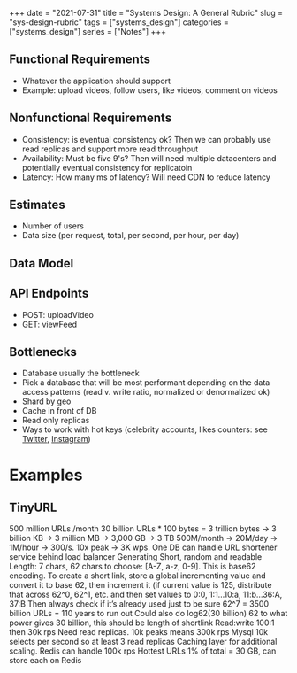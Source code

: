 +++ 
date = "2021-07-31" 
title = "Systems Design: A General Rubric" 
slug = "sys-design-rubric" 
tags = ["systems_design"] 
categories = ["systems_design"] 
series = ["Notes"] 
+++

## Functional Requirements
- Whatever the application should support 
- Example: upload videos, follow users, like videos, comment on videos

## Nonfunctional Requirements
- Consistency: is eventual consistency ok? Then we can probably use read replicas and support more read throughput
- Availability: Must be five 9's? Then will need multiple datacenters and potentially eventual consistency for replicatoin
- Latency: How many ms of latency? Will need CDN to reduce latency

## Estimates
- Number of users
- Data size (per request, total, per second, per hour, per day)

## Data Model

## API Endpoints
- POST: uploadVideo
- GET: viewFeed

## Bottlenecks
- Database usually the bottleneck
- Pick a database that will be most performant depending on the data access patterns (read v. write ratio, normalized or denormalized ok)
- Shard by geo
- Cache in front of DB
- Read only replicas
- Ways to work with hot keys (celebrity accounts, likes counters: see [Twitter](https://www.joelkaplan.dev/posts/real-life-sys-design-notes/), [Instagram](https://www.joelkaplan.dev/posts/real-life-sys-design-notes/))


# Examples

## TinyURL
500 million URLs /month
30 billion URLs * 100 bytes = 3 trillion bytes -> 3 billion KB -> 3 million MB -> 3,000 GB -> 3 TB
500M/month -> 20M/day -> 1M/hour -> 300/s. 10x peak -> 3K wps. One DB can handle
URL shortener service behind load balancer
Generating
Short, random and readable
Length: 7 chars, 62 chars to choose: [A-Z, a-z, 0-9]. This is base62 encoding.
To create a short link, store a global incrementing value and convert it to base 62, then increment it (if current value is 125, distribute that across 62^0, 62^1, etc. and then set values to
0:0, 1:1…10:a, 11:b…36:A, 37:B
Then always check if it’s already used just to be sure
62^7 = 3500 billion URLs = 110 years to run out
Could also do log62(30 billion) 62 to what power gives 30 billion, this should be length of shortlink
Read:write 100:1 then 30k rps
Need read replicas. 10k peaks means 300k rps
Mysql 10k selects per second so at least 3 read replicas
Caching layer for additional scaling. Redis can handle 100k rps
Hottest URLs 1% of total = 30 GB, can store each on Redis